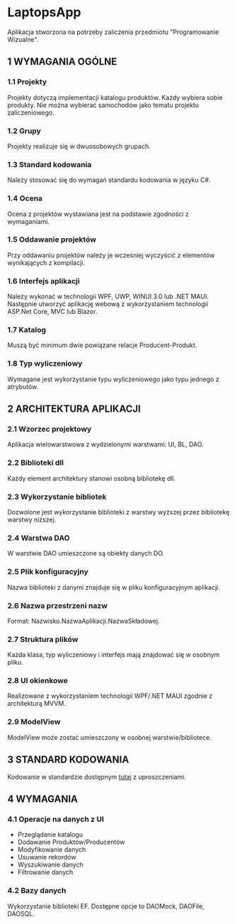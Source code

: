 # LaptopsApp

Aplikacja stworzona na potrzeby zaliczenia przedmiotu "Programowanie Wizualne".

## 1 WYMAGANIA OGÓLNE

### 1.1 Projekty
Projekty dotyczą implementacji katalogu produktów. Każdy wybiera sobie produkty. Nie można wybierać samochodów jako tematu projektu zaliczeniowego.

### 1.2 Grupy
Projekty realizuje się w dwuosobowych grupach.

### 1.3 Standard kodowania
Należy stosować się do wymagań standardu kodowania w języku C#.

### 1.4 Ocena
Ocena z projektów wystawiana jest na podstawie zgodności z wymaganiami.

### 1.5 Oddawanie projektów
Przy oddawaniu projektów należy je wcześniej wyczyścić z elementów wynikających z kompilacji.

### 1.6 Interfejs aplikacji
Należy wykonać w technologii WPF, UWP, WINUI 3.0 lub .NET MAUI. Następnie utworzyć aplikację webową z wykorzystaniem technologii ASP.Net Core, MVC lub Blazor.

### 1.7 Katalog
Muszą być minimum dwie powiązane relacje Producent-Produkt.

### 1.8 Typ wyliczeniowy
Wymagane jest wykorzystanie typu wyliczeniowego jako typu jednego z atrybutów.

## 2 ARCHITEKTURA APLIKACJI

### 2.1 Wzorzec projektowy
Aplikacja wielowarstwowa z wydzielonymi warstwami: UI, BL, DAO.

### 2.2 Biblioteki dll
Każdy element architektury stanowi osobną bibliotekę dll.

### 2.3 Wykorzystanie bibliotek
Dozwolone jest wykorzystanie biblioteki z warstwy wyższej przez bibliotekę warstwy niższej.

### 2.4 Warstwa DAO
W warstwie DAO umieszczone są obiekty danych DO.

### 2.5 Plik konfiguracyjny
Nazwa biblioteki z danymi znajduje się w pliku konfiguracyjnym aplikacji.

### 2.6 Nazwa przestrzeni nazw
Format: Nazwisko.NazwaAplikacji.NazwaSkładowej.

### 2.7 Struktura plików
Każda klasa, typ wyliczeniowy i interfejs mają znajdować się w osobnym pliku.

### 2.8 UI okienkowe
Realizowane z wykorzystaniem technologii WPF/.NET MAUI zgodnie z architekturą MVVM.

### 2.9 ModelView
ModelView może zostać umieszczony w osobnej warstwie/bibliotece.

## 3 STANDARD KODOWANIA

Kodowanie w standardzie dostępnym [tutaj](https://aspblogs.blob.core.windows.net/media/lhunt/Publications/CSharp%20Coding%20Standards.pdf) z uproszczeniami.

## 4 WYMAGANIA

### 4.1 Operacje na danych z UI
- Przeglądanie katalogu
- Dodawanie Produktów/Producentów
- Modyfikowanie danych
- Usuwanie rekordów
- Wyszukiwanie danych
- Filtrowanie danych

### 4.2 Bazy danych
Wykorzystanie biblioteki EF. Dostępne opcje to DAOMock, DAOFile, DAOSQL.

